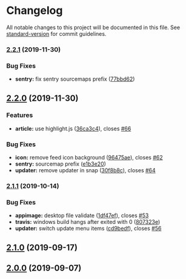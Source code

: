# Changelog

All notable changes to this project will be documented in this file. See [standard-version](https://github.com/conventional-changelog/standard-version) for commit guidelines.

### [2.2.1](https://github.com/breeze2/breader/compare/v2.2.0...v2.2.1) (2019-11-30)

### Bug Fixes

- **sentry:** fix sentry sourcemaps prefix ([77bbd62](https://github.com/breeze2/breader/commit/77bbd62ac9f7c3b7e579dfd2906c6f68e65bf139))

## [2.2.0](https://github.com/breeze2/breader/compare/v2.1.1...v2.2.0) (2019-11-30)

### Features

- **article:** use highlight.js ([36ca3c4](https://github.com/breeze2/breader/commit/36ca3c47b9e4d7df0cf8b5f7e2d0d607c7c353a7)), closes [#66](https://github.com/breeze2/breader/issues/66)

### Bug Fixes

- **icon:** remove feed icon background ([96475ae](https://github.com/breeze2/breader/commit/96475ae4147a6c595e0583783825c35e6a45cb25)), closes [#62](https://github.com/breeze2/breader/issues/62)
- **sentry:** sourcemap prefix ([e1b3e20](https://github.com/breeze2/breader/commit/e1b3e20bb2d9710231259be8ce42761293c44e42))
- **updater:** remove updater in snap ([30f8b8c](https://github.com/breeze2/breader/commit/30f8b8cba7a18e83c4fc0b0c0364e956f79d7112)), closes [#64](https://github.com/breeze2/breader/issues/64)

### [2.1.1](https://github.com/breeze2/breader/compare/v2.1.0...v2.1.1) (2019-10-14)

### Bug Fixes

- **appimage:** desktop file validate ([1df47ef](https://github.com/breeze2/breader/commit/1df47ef)), closes [#53](https://github.com/breeze2/breader/issues/53)
- **travis:** windows build hangs after exited with 0 ([807323e](https://github.com/breeze2/breader/commit/807323e))
- **updater:** switch update menu items ([cd9bedf](https://github.com/breeze2/breader/commit/cd9bedf)), closes [#56](https://github.com/breeze2/breader/issues/56)

## [2.1.0](https://github.com/breeze2/breader/compare/v2.0.0...v2.1.0) (2019-09-17)

## [2.0.0](https://github.com/breeze2/breader/compare/v1.0.0...v2.0.0) (2019-09-07)
